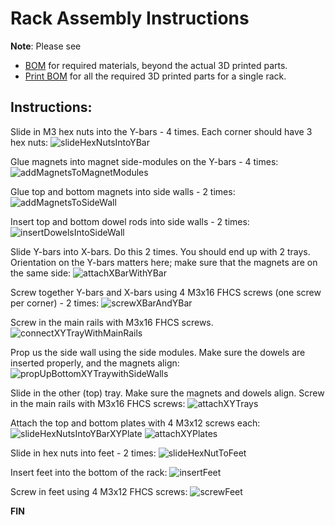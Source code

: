 # Rack Assembly Instructions

**Note**: Please see
- [BOM](../README.md#bom---single-rack) for required materials, beyond the actual 3D printed parts.
- [Print BOM](../README.md#printing---single-rack) for all the required 3D printed parts for a single rack.

## Instructions:
Slide in M3 hex nuts into the Y-bars - 4 times. Each corner should have 3 hex nuts:
![slideHexNutsIntoYBar](./gifs/slideHexNutsIntoYBar.gif)

Glue magnets into magnet side-modules on the Y-bars - 4 times:
![addMagnetsToMagnetModules](./gifs/addMagnetsToMagnetModules.gif)

Glue top and bottom magnets into side walls - 2 times:
![addMagnetsToSideWall](./gifs/addMagnetsToSideWall.gif)

Insert top and bottom dowel rods into side walls - 2 times:
![insertDowelsIntoSideWall](./gifs/insertDowelsIntoSideWall.gif)

Slide Y-bars into X-bars. Do this 2 times. You should end up with 2 trays. Orientation on the Y-bars matters here; make sure that the magnets are on the same side:
![attachXBarWithYBar](./gifs/attachXBarWithYBar.gif)

Screw together Y-bars and X-bars using 4 M3x16 FHCS screws (one screw per corner) - 2 times: 
![screwXBarAndYBar](./gifs/screwXBarAndYBar.gif)

<!-- This step is only needed if the fixedSideModules is set to false. -->
<!-- Screw in the side-modules with M3x8 FHCS screws. Orientation matters here. The magnets modules should be on the eventual front side, facing outwards, and the two hinge modules should be in the back. Do this 2 times (for both trays): -->
<!-- ![attachSideConnectorModulesToYBars](./gifs/attachSideConnectorModulesToYBars.gif) -->

Screw in the main rails with M3x16 FHCS screws.
![connectXYTrayWithMainRails](./gifs/connectXYTrayWithMainRails.gif)

Prop us the side wall using the side modules. Make sure the dowels are inserted properly, and the magnets align:
![propUpBottomXYTraywithSideWalls](./gifs/propUpBottomXYTraywithSideWalls.gif)

Slide in the other (top) tray. Make sure the magnets and dowels align. Screw in the main rails with M3x16 FHCS screws:
![attachXYTrays](./gifs/attachXYTrays.gif)

Attach the top and bottom plates with 4 M3x12 screws each:
![slideHexNutsIntoYBarXYPlate](./gifs/slideHexNutsIntoYBarXYPlate.gif)
![attachXYPlates](./gifs/attachXYPlates.gif)

Slide in hex nuts into feet - 2 times:
![slideHexNutToFeet](./gifs/slideHexNutToFeet.gif)

Insert feet into the bottom of the rack: 
![insertFeet](./gifs/insertFeet.gif)

Screw in feet using 4 M3x12 FHCS screws:
![screwFeet](./gifs/screwFeet.gif)


**FIN**
